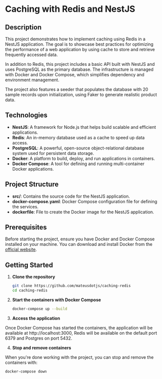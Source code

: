 # Caching with Redis and NestJS

## Description

This project demonstrates how to implement caching using Redis in a NestJS application. The goal is to showcase best practices for optimizing the performance of a web application by using cache to store and retrieve frequently accessed data.

In addition to Redis, this project includes a basic API built with NestJS and uses PostgreSQL as the primary database. The infrastructure is managed with Docker and Docker Compose, which simplifies dependency and environment management.

The project also features a seeder that populates the database with 20 sample records upon initialization, using Faker to generate realistic product data.

## Technologies

- **NestJS**: A framework for Node.js that helps build scalable and efficient applications.
- **Redis**: An in-memory database used as a cache to speed up data access.
- **PostgreSQL**: A powerful, open-source object-relational database system used for persistent data storage.
- **Docker**: A platform to build, deploy, and run applications in containers.
- **Docker Compose**: A tool for defining and running multi-container Docker applications.

## Project Structure

- **src/**: Contains the source code for the NestJS application.
- **docker-compose.yaml**: Docker Compose configuration file for defining the services.
- **dockerfile**: File to create the Docker image for the NestJS application.

## Prerequisites

Before starting the project, ensure you have Docker and Docker Compose installed on your machine. You can download and install Docker from the [official website](https://www.docker.com/get-started).

## Getting Started

1. **Clone the repository**

   ```bash
   git clone https://github.com/mateusdotjs/caching-redis
   cd caching-redis
   ```

2. **Start the containers with Docker Compose**

   ```bash
   docker-compose up --build
   ```

3. **Access the application**

Once Docker Compose has started the containers, the application will be available at http://localhost:3000, Redis will be available on the default port 6379 and Postgres on port 5432.

4. **Stop and remove containers**

When you're done working with the project, you can stop and remove the containers with:

   ```bash
   docker-compose down
   ```
